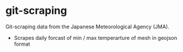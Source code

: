 # git-scraping

Git-scraping data from the Japanese Meteorological Agency (JMA).

- Scrapes daily forcast of min / max temperarture of mesh in geojson format
